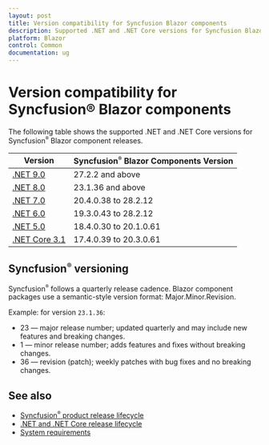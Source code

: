 ```yaml
---
layout: post
title: Version compatibility for Syncfusion Blazor components
description: Supported .NET and .NET Core versions for Syncfusion Blazor components, with minimum package versions and compatibility guidance.
platform: Blazor
control: Common
documentation: ug
---
```


# Version compatibility for Syncfusion® Blazor components

The following table shows the supported .NET and .NET Core versions for Syncfusion<sup style="font-size:70%">&reg;</sup> Blazor component releases.

| Version | Syncfusion<sup style="font-size:70%">&reg;</sup> Blazor Components Version |
| ------------- | ------------- |
| [.NET 9.0](https://dotnet.microsoft.com/en-us/download/dotnet/9.0) | 27.2.2 and above |
| [.NET 8.0](https://dotnet.microsoft.com/en-us/download/dotnet/8.0) | 23.1.36 and above |
| [.NET 7.0](https://dotnet.microsoft.com/en-us/download/dotnet/7.0) | 20.4.0.38 to 28.2.12 |
| [.NET 6.0](https://dotnet.microsoft.com/en-us/download/dotnet/6.0) | 19.3.0.43 to 28.2.12 |
| [.NET 5.0](https://dotnet.microsoft.com/en-us/download/dotnet/5.0) | 18.4.0.30 to 20.1.0.61  |
| [.NET Core 3.1](https://dotnet.microsoft.com/en-us/download/dotnet/3.1) | 17.4.0.39 to 20.3.0.61 |

## Syncfusion<sup style="font-size:70%">&reg;</sup> versioning

Syncfusion<sup style="font-size:70%">&reg;</sup> follows a quarterly release cadence. Blazor component packages use a semantic-style version format: Major.Minor.Revision.

Example: for version `23.1.36`:

* 23 — major release number; updated quarterly and may include new features and breaking changes.
* 1 — minor release number; adds features and fixes without breaking changes.
* 36 — revision (patch); weekly patches with bug fixes and no breaking changes.

## See also

* [Syncfusion<sup style="font-size:70%">&reg;</sup> product release lifecycle](https://www.syncfusion.com/support/product-lifecycle/estudio)
* [.NET and .NET Core release lifecycle](https://dotnet.microsoft.com/en-us/platform/support/policy/dotnet-core)
* [System requirements](https://blazor.syncfusion.com/documentation/system-requirements)
